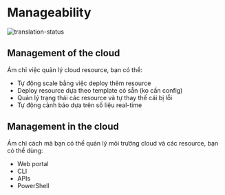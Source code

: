 # Manageability

![translation-status](https://img.shields.io/badge/Status-done-green)

## Management of the cloud

Ám chỉ việc quản lý cloud resource, bạn có thể:
- Tự động scale bằng việc deploy thêm resource
- Deploy resource dựa theo template có sẵn (ko cần config)
- Quản lý trạng thái các resource và tự  thay thế cái bị lỗi
- Tự động cảnh báo dựa trên số liệu real-time

## Management in the cloud
Ám chỉ cách mà bạn có thể quản lý môi trường cloud và các resource, bạn có thể dùng:
- Web portal
- CLI
- APIs
- PowerShell